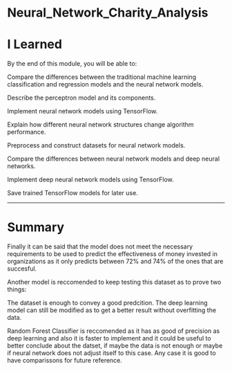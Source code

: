 # Neural_Network_Charity_Analysis

# I Learned
By the end of this module, you will be able to:

Compare the differences between the traditional machine learning classification and regression models and the neural network models.

Describe the perceptron model and its components.

Implement neural network models using TensorFlow.

Explain how different neural network structures change algorithm performance.

Preprocess and construct datasets for neural network models.

Compare the differences between neural network models and deep neural networks.

Implement deep neural network models using TensorFlow.

Save trained TensorFlow models for later use.
________________________________________________________________________________________________________________________________________________________________

# Summary

Finally it can be said that the model does not meet the necessary requirements to be used to predict the effectiveness of money invested in organizations as it only predicts between 72% and 74% of the ones that are succesful. 

Another model is reccomended to keep testing this dataset as to prove two things:

The dataset is enough to convey a good predcition.
The deep learning model can still be modified as to get a better result without overfitting the data.

Random Forest Classifier is reccomended as it has as good of precision as deep learning and also it is faster to implement and it could be useful to better conclude about the datset, if maybe the data is not enough or maybe if neural network does not adjust itself to this case. Any case it is good to have comparissons for future reference.
